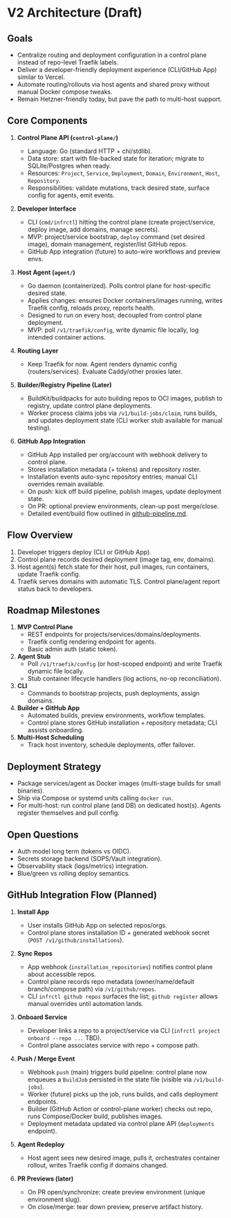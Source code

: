 # V2 Architecture (Draft)

## Goals
- Centralize routing and deployment configuration in a control plane instead of repo-level Traefik labels.
- Deliver a developer-friendly deployment experience (CLI/GitHub App) similar to Vercel.
- Automate routing/rollouts via host agents and shared proxy without manual Docker compose tweaks.
- Remain Hetzner-friendly today, but pave the path to multi-host support.

## Core Components
1. **Control Plane API (`control-plane/`)**
   - Language: Go (standard HTTP + chi/stdlib).
   - Data store: start with file-backed state for iteration; migrate to SQLite/Postgres when ready.
   - Resources: `Project`, `Service`, `Deployment`, `Domain`, `Environment`, `Host`, `Repository`.
   - Responsibilities: validate mutations, track desired state, surface config for agents, emit events.

2. **Developer Interface**
   - CLI (`cmd/infrctl`) hitting the control plane (create project/service, deploy image, add domains, manage secrets).
   - MVP: project/service bootstrap, `deploy` command (set desired image), domain management, register/list GitHub repos.
   - GitHub App integration (future) to auto-wire workflows and preview envs.

3. **Host Agent (`agent/`)**
   - Go daemon (containerized). Polls control plane for host-specific desired state.
   - Applies changes: ensures Docker containers/images running, writes Traefik config, reloads proxy, reports health.
   - Designed to run on every host; decoupled from control plane deployment.
   - MVP: poll `/v1/traefik/config`, write dynamic file locally, log intended container actions.

4. **Routing Layer**
   - Keep Traefik for now. Agent renders dynamic config (routers/services). Evaluate Caddy/other proxies later.

5. **Builder/Registry Pipeline (Later)**
   - BuildKit/buildpacks for auto building repos to OCI images, publish to registry, update control plane deployments.
   - Worker process claims jobs via `/v1/build-jobs/claim`, runs builds, and updates deployment state (CLI worker stub available for manual testing).

6. **GitHub App Integration**
   - GitHub App installed per org/account with webhook delivery to control plane.
   - Stores installation metadata (+ tokens) and repository roster.
   - Installation events auto-sync repository entries; manual CLI overrides remain available.
   - On push: kick off build pipeline, publish images, update deployment state.
   - On PR: optional preview environments, clean-up post merge/close.
   - Detailed event/build flow outlined in [github-pipeline.md](github-pipeline.md).

## Flow Overview
1. Developer triggers deploy (CLI or GitHub App).
2. Control plane records desired deployment (image tag, env, domains).
3. Host agent(s) fetch state for their host, pull images, run containers, update Traefik config.
4. Traefik serves domains with automatic TLS. Control plane/agent report status back to developers.

## Roadmap Milestones
1. **MVP Control Plane**
   - REST endpoints for projects/services/domains/deployments.
   - Traefik config rendering endpoint for agents.
   - Basic admin auth (static token).
2. **Agent Stub**
   - Poll `/v1/traefik/config` (or host-scoped endpoint) and write Traefik dynamic file locally.
   - Stub container lifecycle handlers (log actions, no-op reconciliation).
3. **CLI**
   - Commands to bootstrap projects, push deployments, assign domains.
4. **Builder + GitHub App**
   - Automated builds, preview environments, workflow templates.
   - Control plane stores GitHub installation + repository metadata; CLI assists onboarding.
5. **Multi-Host Scheduling**
   - Track host inventory, schedule deployments, offer failover.

## Deployment Strategy
- Package services/agent as Docker images (multi-stage builds for small binaries).
- Ship via Compose or systemd units calling `docker run`.
- For multi-host: run control plane (and DB) on dedicated host(s). Agents register themselves and pull config.

## Open Questions
- Auth model long term (tokens vs OIDC).
- Secrets storage backend (SOPS/Vault integration).
- Observability stack (logs/metrics) integration.
- Blue/green vs rolling deploy semantics.

## GitHub Integration Flow (Planned)
1. **Install App**
   - User installs GitHub App on selected repos/orgs.
   - Control plane stores installation ID + generated webhook secret (`POST /v1/github/installations`).

2. **Sync Repos**
   - App webhook (`installation_repositories`) notifies control plane about accessible repos.
   - Control plane records repo metadata (owner/name/default branch/compose path) via `/v1/github/repos`.
   - CLI `infrctl github repos` surfaces the list; `github register` allows manual overrides until automation lands.

3. **Onboard Service**
   - Developer links a repo to a project/service via CLI (`infrctl project onboard --repo ...` TBD).
   - Control plane associates service with repo + compose path.

4. **Push / Merge Event**
   - Webhook `push` (main) triggers build pipeline: control plane now enqueues a `BuildJob` persisted in the state file (visible via `/v1/build-jobs`).
   - Worker (future) picks up the job, runs builds, and calls deployment endpoints.
   - Builder (GitHub Action or control-plane worker) checks out repo, runs Compose/Docker build, publishes images.
   - Deployment metadata updated via control plane API (`deployments` endpoint).

5. **Agent Redeploy**
   - Host agent sees new desired image, pulls it, orchestrates container rollout, writes Traefik config if domains changed.

6. **PR Previews (later)**
   - On PR open/synchronize: create preview environment (unique environment slug).
   - On close/merge: tear down preview, preserve artifact history.
